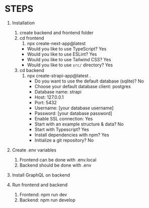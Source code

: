 # STEPS

1. Installation
   1. create backend and frontend folder
   2. cd frontend
      1. npx create-next-app@latest 
       - Would you like to use TypeScript? Yes
       - Would you like to use ESLint? Yes
       - Would you like to use Tailwind CSS? Yes
       - Would you like to use `src/` directory? Yes
   3. cd backend
      1. npx create-strapi-app@latest .
          - Do you want to use the default database (sqlite)? No
          - Choose your default database client: postgres
          - Database name: strapi
          - Host: 127.0.0.1
          - Port: 5432
          - Username: [your database username]
          - Password: [your database password]
          - Enable SSL connection: Yes
          - Start with an example structure & data? No
          - Start with Typescript? Yes
          - Install dependencies with npm? Yes
          - Initialize a git repository? No

2. Create .env variables
   1. Frontend can be done with .env.local
   2. Backend should be done with .env
3. Install GraphQL on backend
4. Run frontend and backend
   1. Frontend: npm run dev
   2. Backend: npm run develop